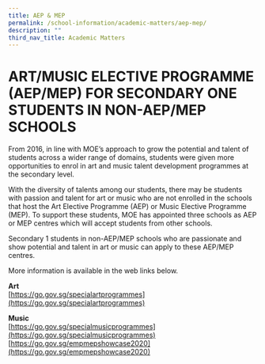 ```yaml
---
title: AEP & MEP
permalink: /school-information/academic-matters/aep-mep/
description: ""
third_nav_title: Academic Matters
---
```

# ART/MUSIC ELECTIVE PROGRAMME (AEP/MEP) FOR SECONDARY ONE STUDENTS IN NON-AEP/MEP SCHOOLS

From 2016, in line with MOE’s approach to grow the potential and talent of students across a wider range of domains, students were given more opportunities to enrol in art and music talent development programmes at the secondary level.

With the diversity of talents among our students, there may be students with passion and talent for art or music who are not enrolled in the schools that host the Art Elective Programme (AEP) or Music Elective Programme (MEP). To support these students, MOE has appointed three schools as AEP or MEP centres which will accept students from other schools.

Secondary 1 students in non-AEP/MEP schools who are passionate and show potential and talent in art or music can apply to these AEP/MEP centres.

More information is available in the web links below.

**Art**  
[https://go.gov.sg/specialartprogrammes](https://go.gov.sg/specialartprogrammes)

**Music**  
[https://go.gov.sg/specialmusicprogrammes](https://go.gov.sg/specialmusicprogrammes)  
[https://go.gov.sg/empmepshowcase2020](https://go.gov.sg/empmepshowcase2020)